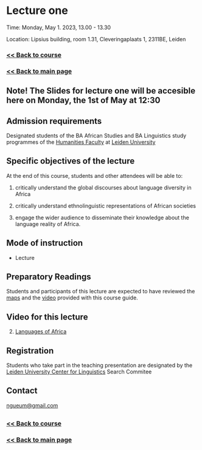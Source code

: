# Lecture one

Time: Monday, May 1. 2023, 13.00 - 13.30

Location: Lipsius building, room 1.31, Cleveringaplaats 1, 2311BE, Leiden

### [<< Back to course](https://github.com/Ngue-Um/syllabi/blob/main/course_linguistic-diversity-in-africa.md)

### [<< Back to main page](https://github.com/Ngue-Um/syllabi/blob/main/Linguistic-diversity-in-Africa.md)

##
## Note! The Slides for lecture one will be accesible **here** on Monday, the 1st of May at 12:30

## **Admission requirements**

Designated students of the BA African Studies and BA Linguistics study programmes of the [Humanities Faculty](https://www.universiteitleiden.nl/en/humanities) at [Leiden University](https://www.universiteitleiden.nl/en) 

## Specific objectives of the lecture

At the end of this course, students and other attendees will be able to:

1. critically understand the global discourses about language diversity in Africa

2. critically understand ethnolinguistic representations of African societies

3. engage the wider audience to disseminate their knowledge about the language reality of Africa.


## **Mode of instruction**
- Lecture

## **Preparatory Readings**
Students and participants of this lecture are expected to have reviewed the [maps](https://commons.wikimedia.org/wiki/Category:Linguistic_maps_of_Africa#/media/File:African_language_families.png) and the [video](https://youtu.be/1WhIiqHr0q0) provided with this course guide.

## Video for this lecture

2. [Languages of Africa](https://youtu.be/1WhIiqHr0q0) 


## **Registration**
Students who take part in the teaching presentation are designated by the [Leiden University Center for Linguistics](https://www.universiteitleiden.nl/en/humanities/leiden-university-centre-for-linguistics) Search Commitee

## **Contact**
ngueum@gmail.com 

##
### [<< Back to course](https://github.com/Ngue-Um/syllabi/blob/main/course_linguistic-diversity-in-africa.md)

### [<< Back to main page](https://github.com/Ngue-Um/syllabi/blob/main/Linguistic-diversity-in-Africa.md)